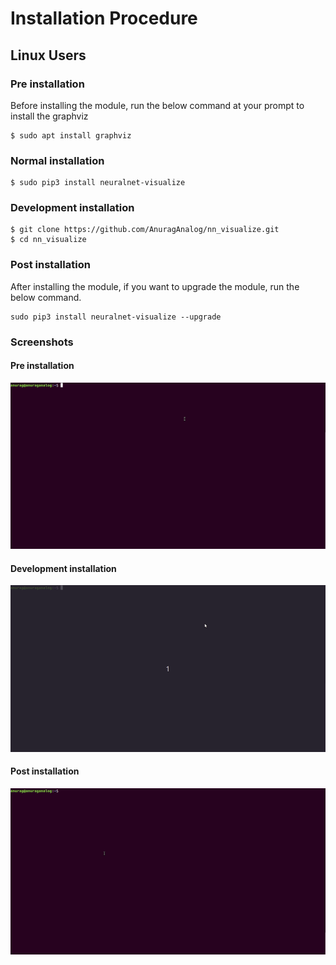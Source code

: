 # Installation Procedure

## Linux Users

### Pre installation

Before installing the module, run the below command at your prompt to install the graphviz
```shell
$ sudo apt install graphviz
```

### Normal installation
```shell
$ sudo pip3 install neuralnet-visualize
```

### Development installation
```shell
$ git clone https://github.com/AnuragAnalog/nn_visualize.git
$ cd nn_visualize
```

### Post installation

After installing the module, if you want to upgrade the module, run the below command.
```shell
sudo pip3 install neuralnet-visualize --upgrade
```

### Screenshots

#### Pre installation
![pre-installation](./images/install/graphviz_download.gif)

#### Development installation
![dev-installation](./images/install/develop.gif)

#### Post installation
![post-installation](./images/install/upgrade.gif)